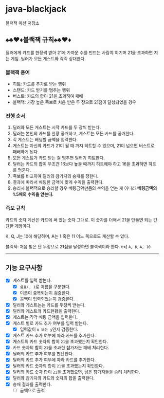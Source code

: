 # java-blackjack

블랙잭 미션 저장소

## ♠︎♣︎♥︎♦︎블랙잭 규칙♠︎♣︎♥︎♦︎

딜러에게 카드를 한장씩 받아 21에 가까운 수를 만드는 사람이 이기며 21을 초과하면 지는 게임.
딜러가 모든 게스트와 각각 상대한다.

### 블랙잭 용어

- 히트: 카드를 추가로 받는 행위
- 스탠드: 카드 받기를 멈추는 행위
- 버스트: 카드의 합이 21을 초과하여 패배
- 블랙잭: 가장 높은 족보로 처음 받은 두 장으로 21점이 달성되었을 경우

### 진행 순서

1. 딜러와 모든 게스트는 시작 카드를 두 장씩 받는다.
2. 딜러는 본인의 카드를 한장 공개하고, 게스트는 모든 카드를 공개한다.
3. 각 게스트는 배팅할 금액을 입력한다.
4. 게스트는 자신의 카드가 21이 될 때 까지 히트할 수 있으며, 21이 넘으면 버스트로 패배하게 된다.
5. 모든 게스트가 카드 받는 걸 멈추면 딜러가 히트한다.
6. 딜러는 카드의 합이 무조건 16보다 높을 때까지 히트해야 하고 16을 초과하면 히트를 멈춘다.
7. 족보를 비교하여 딜러와 참가자의 승패를 정한다.
8. 결과에 따라서 배팅한 금액에 맞게 수익을 출력한다.
9. 승리시 블랙잭으로 승리할 경우 베팅금액만큼의 수익을 얻는 게 아니라 **베팅금액의 1.5배의 수익을 얻는다.**

### 족보 규칙

카드의 숫자 계산은 카드에 써 있는 숫자 그대로. 이 숫자를 더해서 21을 만들면 되는 간단한 게임이다.

K, Q, J는 10에 해당하며, A는 1 혹은 11 어느 쪽으로도 계산할 수 있다.

블랙잭: 처음 받은 단 두장으로 21점을 달성하면 블랙잭이라 한다. ex) `A, K`, `A, 10`

---

## 기능 요구사항

- [x] 게스트를 입력 받는다.
  - [x] `쉼표(, )`로 이름을 구분한다.
  - [x] 이름이 중복되는지 검증한다.
  - [x] 공백이 입력되었는지 검증한다.
- [x] 딜러와 게스트는는 카드를 두장씩 받는다.
- [x] 딜러와 게스트의 카드현황을 출력한다.
- [x] 게스트는 각각 배팅 금액을 입력한다.
- [x] 게스트 별로 카드 추가 여부를 입력 받는다.
  - [x] 입력값이 `n 또는 y`인지 검증한다.
- [x] 게스트 카드 추가 여부에 따라 카드를 추가한다.
- [x] 게스트의 카드 숫자의 합이 `21`을 초과했는지 확인한다.
- [x] 카드 숫자의 합이 `21`을 초과한 참가자는 패배 처리한다.
- [x] 딜러의 카드 추가 여부를 판단한다.
- [x] 딜러의 카드 추가 여부에 따라 카드를 추가한다.
- [x] 딜러의 카드 숫자의 합이 `21`을 초과했는지 확인한다.
- [x] 딜러의 카드 숫자 합이 `21`을 초과했으면, 남은 참가자들을 승리 처리한다.
- [x] 딜러와 참가자의 카드와 숫자의 합을 출력한다.
- [x] 승패 결과를 출력한다.
  - [ ] 금액으로 출력